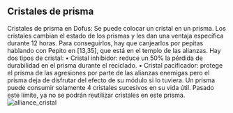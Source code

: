 ## Cristales de prisma
Cristales de prisma en Dofus: Se puede colocar un cristal en un prisma. Los cristales cambian el estado de los prismas y les dan una ventaja específica durante 12 horas. Para conseguirlos, hay que canjearlos por pepitas hablando con Pepito en [13,35], que está en el templo de las alianzas.
Hay dos tipos de cristal:
• Cristal inhibidor: reduce un 50% la pérdida de durabilidad en el prisma durante el reciclado.
• Cristal pacificador: protege el prisma de las agresiones por parte de las alianzas enemigas pero el prisma deja de disfrutar del efecto de su módulo si lo tuviera.
Un prisma puede consumir solamente 4 cristales sucesivos en su vida útil. Pasado este límite, ya no se podrán reutilizar cristales en este prisma.
![alliance_cristal](https://media.discordapp.net/attachments/1107006154426560682/1107008249619828896/alliance_cristal-200x400.png)